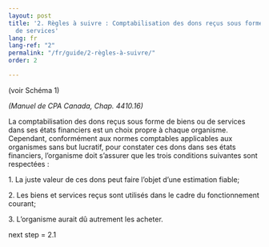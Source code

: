 ```yaml
---
layout: post
title: '2. Règles à suivre : Comptabilisation des dons reçus sous forme de biens ou
  de services'
lang: fr
lang-ref: "2"
permalink: "/fr/guide/2-règles-à-suivre/"
order: 2

---
```

(voir Schéma 1)

_(Manuel de CPA Canada, Chap. 4410.16)_

La comptabilisation des dons reçus sous forme de biens ou de services dans ses états financiers est un choix propre à chaque organisme. Cependant, conformément aux normes comptables applicables aux organismes sans but lucratif, pour constater ces dons dans ses états financiers, l’organisme doit s’assurer que les trois conditions suivantes sont respectées :

1\. La juste valeur de ces dons peut faire l’objet d’une estimation fiable;

2\. Les biens et services reçus sont utilisés dans le cadre du fonctionnement courant;

3\. L’organisme aurait dû autrement les acheter.

next step = 2.1
